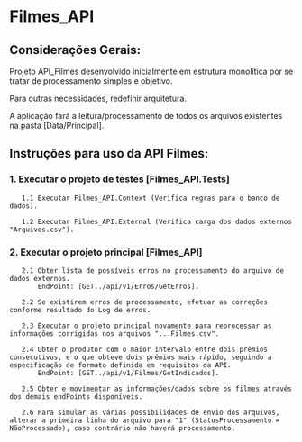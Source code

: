# Filmes_API

## Considerações Gerais:

Projeto API_Filmes desenvolvido inicialmente em estrutura monolítica por se tratar de processamento simples e objetivo.

Para outras necessidades, redefinir arquitetura.

A aplicação fará a leitura/processamento de todos os arquivos existentes na pasta [Data/Principal].


## Instruções para uso da API Filmes:

### 1. Executar o projeto de testes [Filmes_API.Tests]

       1.1 Executar Filmes_API.Context (Verifica regras para o banco de dados).

       1.2 Executar Filmes_API.External (Verifica carga dos dados externos "Arquivos.csv").


### 2. Executar o projeto principal [Filmes_API]
       2.1 Obter lista de possíveis erros no processamento do arquivo de dados externos.
           EndPoint: [GET../api/v1/Erros/GetErros].

       2.2 Se existirem erros de processamento, efetuar as correções conforme resultado do Log de erros.

       2.3 Executar o projeto principal novamente para reprocessar as informações corrigidas nos arquivos "...Filmes.csv".

       2.4 Obter o produtor com o maior intervalo entre dois prêmios consecutivos, e o que obteve dois prêmios mais rápido, seguindo a especificação de formato definida em requisitos da API.
           EndPoint: [GET../api/v1/Filmes/GetIndicados].

       2.5 Obter e movimentar as informações/dados sobre os filmes através dos demais endPoints disponíveis.

       2.6 Para simular as várias possibilidades de envio dos arquivos, alterar a primeira linha do arquivo para "1" (StatusProcessamento = NãoProcessado), caso contrário não haverá processamento.
              
